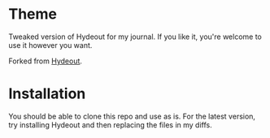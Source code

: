 # Theme

Tweaked version of Hydeout for my journal. If you like it,
you're welcome to use it however you want.

Forked from [Hydeout](https://github.com/fongandrew/hydeout).

# Installation

You should be able to clone this repo and use as is. For the latest
version, try installing Hydeout and then replacing the files in my
diffs.
